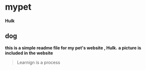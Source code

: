 # mypet
#### Hulk
## dog
**this is a simple readme file for my pet's website , Hulk.**
**a picture is included in the website**
> Learnign is a process
   
